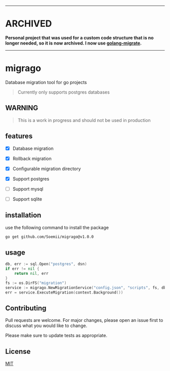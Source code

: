 ***
# ARCHIVED
**Personal project that was used for a custom code structure that is no longer needed, so it is now archived. I now use [golang-migrate](https://github.com/golang-migrate/migrate).**
***
# migrago
Database migration tool for go projects

> Currently only supports postgres databases

## WARNING
> This is a work in progress and should not be used in production

## features
- [x] Database migration
- [x] Rollback migration
- [x] Configurable migration directory
- [x] Support postgres
- [ ] Support mysql
- [ ] Support sqlite


## installation
use the following command to install the package

```bash
go get github.com/Soemii/migrago@v1.0.0
```

## usage
```go
db, err := sql.Open("postgres", dsn)
if err != nil {
	return nil, err
}
fs := os.DirFS("migration")
service := migrago.NewMigrationService("config.json", "scripts", fs, db)
err = service.ExecuteMigration(context.Background())
```
## Contributing

Pull requests are welcome. For major changes, please open an issue first
to discuss what you would like to change.

Please make sure to update tests as appropriate.

## License

[MIT](https://raw.githubusercontent.com/Soemii/migrago/refs/heads/main/LICENSE)

